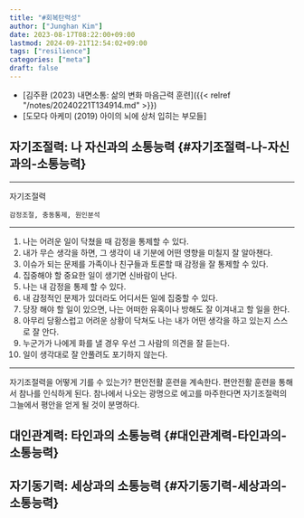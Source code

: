 ```yaml
---
title: "#회복탄력성"
author: ["Junghan Kim"]
date: 2023-08-17T08:22:00+09:00
lastmod: 2024-09-21T12:54:02+09:00
tags: ["resilience"]
categories: ["meta"]
draft: false
---
```


-   [김주환 (2023) 내면소통: 삶의 변화 마음근력 훈련]({{< relref "/notes/20240221T134914.md" >}})
-   [도모다 아케미 (2019) 아이의 뇌에 상처 입히는 부모들]


## 자기조절력: 나 자신과의 소통능력 {#자기조절력-나-자신과의-소통능력}

---

자기조절력

```text
감정조절, 충동통제, 원인분석
```

---

1.  나는 어려운 일이 닥쳤을 때 감정을 통제할 수 있다.
2.  내가 무슨 생각을 하면, 그 생각이 내 기분에 어떤 영향을 미칠지 잘 알아챈다.
3.  이슈가 되는 문제를 가족이나 친구들과 토론할 때 감정을 잘 통제할 수 있다.
4.  집중해야 할 중요한 일이 생기면 신바람이 난다.
5.  나는 내 감정을 통제 할 수 있다.
6.  내 감정적인 문제가 있더라도 어디서든 일에 집중할 수 있다.
7.  당장 해야 할 일이 있으면, 나는 어떠한 유혹이나 방해도 잘 이겨내고 할 일을 한다.
8.  아무리 당황스럽고 어려운 상황이 닥쳐도 나는 내가 어떤 생각을 하고 있는지 스스로 잘 안다.
9.  누군가가 나에게 화를 낼 경우 우선 그 사람의 의견을 잘 듣는다.
10. 일이 생각대로 잘 안풀려도 포기하지 않는다.

---

자기조절력을 어떻게 기를 수 있는가? 편안전활 훈련을 계속한다. 편안전활 훈련을 통해서 참나를 인식하게 된다. 참나에서 나오는 광명으로 에고를 마주한다면 자기조절력의 그늘에서 평안을 얻게 될 것이 분명하다.


## 대인관계력: 타인과의 소통능력 {#대인관계력-타인과의-소통능력}


## 자기동기력: 세상과의 소통능력 {#자기동기력-세상과의-소통능력}
